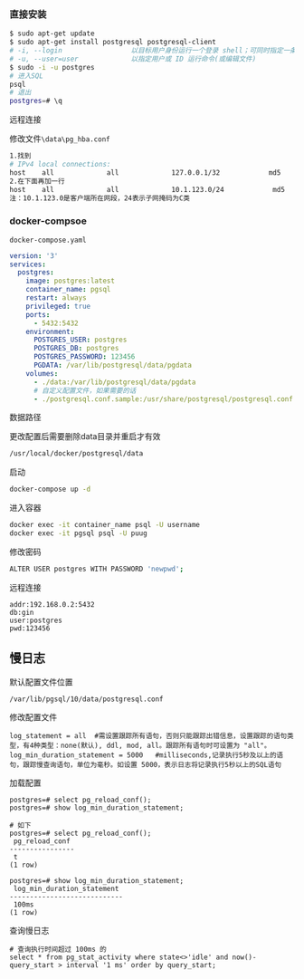 

### 直接安装

```sh
$ sudo apt-get update
$ sudo apt-get install postgresql postgresql-client
# -i, --login                 以目标用户身份运行一个登录 shell；可同时指定一条命令
# -u, --user=user             以指定用户或 ID 运行命令(或编辑文件)
$ sudo -i -u postgres
# 进入SQL
psql
# 退出
postgres=# \q
```

远程连接

修改文件`\data\pg_hba.conf`

```sh
1.找到
# IPv4 local connections:
host    all             all             127.0.0.1/32            md5
2.在下面再加一行
host    all             all             10.1.123.0/24            md5
注：10.1.123.0是客户端所在网段，24表示子网掩码为C类
```





### docker-compsoe

`docker-compose.yaml`



```yaml
version: '3'
services:
  postgres:
    image: postgres:latest
    container_name: pgsql
    restart: always
    privileged: true
    ports:
      - 5432:5432
    environment:
      POSTGRES_USER: postgres
      POSTGRES_DB: postgres
      POSTGRES_PASSWORD: 123456
      PGDATA: /var/lib/postgresql/data/pgdata
    volumes:
      - ./data:/var/lib/postgresql/data/pgdata
      # 自定义配置文件，如果需要的话
      - ./postgresql.conf.sample:/usr/share/postgresql/postgresql.conf.sample:rw
```



数据路径

更改配置后需要删除data目录并重启才有效

```sh
/usr/local/docker/postgresql/data
```

启动

```sh
docker-compose up -d
```

进入容器

```sh
docker exec -it container_name psql -U username
docker exec -it pgsql psql -U puug
```

修改密码

```sh
ALTER USER postgres WITH PASSWORD 'newpwd';
```

远程连接

```text
addr:192.168.0.2:5432 
db:gin
user:postgres
pwd:123456
```



## 慢日志

默认配置文件位置

```shell
/var/lib/pgsql/10/data/postgresql.conf
```



修改配置文件

```shell
log_statement = all  #需设置跟踪所有语句，否则只能跟踪出错信息，设置跟踪的语句类型，有4种类型：none(默认), ddl, mod, all。跟踪所有语句时可设置为 "all"。
log_min_duration_statement = 5000   #milliseconds,记录执行5秒及以上的语句，跟踪慢查询语句，单位为毫秒。如设置 5000，表示日志将记录执行5秒以上的SQL语句
```

加载配置

```shell
postgres=# select pg_reload_conf();
postgres=# show log_min_duration_statement;

# 如下
postgres=# select pg_reload_conf();
 pg_reload_conf 
----------------
 t
(1 row)

postgres=# show log_min_duration_statement;
 log_min_duration_statement 
----------------------------
 100ms
(1 row)
```



查询慢日志

```mysql
# 查询执行时间超过 100ms 的
select * from pg_stat_activity where state<>'idle' and now()-query_start > interval '1 ms' order by query_start; 
```

